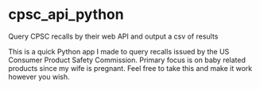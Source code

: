 # cpsc_api_python
Query CPSC recalls by their web API and output a csv of results


This is a quick Python app I made to query recalls issued by the US Consumer Product Safety Commission.  Primary focus is on baby related
products since my wife is pregnant.  Feel free to take this and make it work however you wish.
